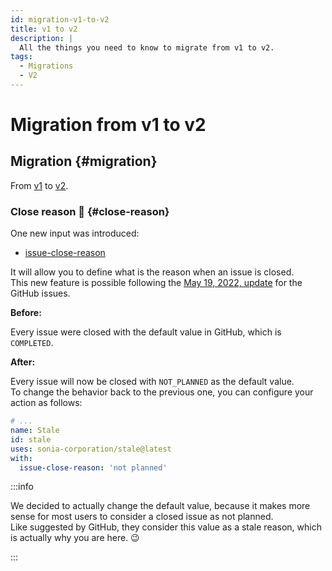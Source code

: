 ```yaml
---
id: migration-v1-to-v2
title: v1 to v2
description: |
  All the things you need to know to migrate from v1 to v2.
tags:
  - Migrations
  - V2
---
```


# Migration from v1 to v2

## Migration {#migration}

From [v1](https://github.com/Sonia-corporation/stale/releases/tag/1.61.0) to [v2](https://github.com/Sonia-corporation/stale/releases/tag/2.0.0).

### Close reason 🍬 {#close-reason}

One new input was introduced:

- [issue-close-reason](../issues/inputs/issue-close-reason-input)

It will allow you to define what is the reason when an issue is closed.  
This new feature is possible following the [May 19, 2022, update](https://github.blog/changelog/2022-05-19-the-new-github-issues-may-19th-update/#%F0%9F%95%B5%F0%9F%8F%BD%E2%99%80%EF%B8%8F-issue-closed-reasons) for the GitHub issues.

**Before:**

Every issue were closed with the default value in GitHub, which is `COMPLETED`.

**After:**

Every issue will now be closed with `NOT_PLANNED` as the default value.  
To change the behavior back to the previous one, you can configure your action as follows:

```yml {6}
# ...
name: Stale
id: stale
uses: sonia-corporation/stale@latest
with:
  issue-close-reason: 'not planned'
```

:::info

We decided to actually change the default value, because it makes more sense for most users to consider a closed issue as not planned.  
Like suggested by GitHub, they consider this value as a stale reason, which is actually why you are here. 😉

:::
